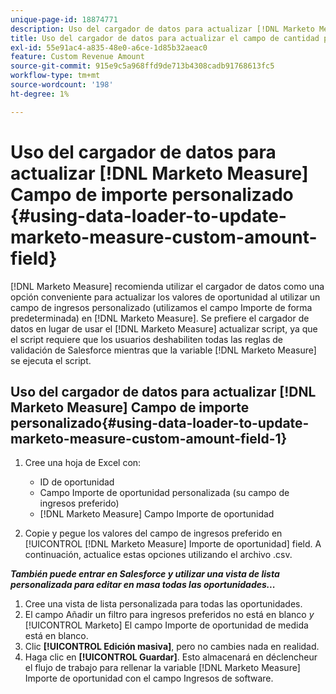 ```yaml
---
unique-page-id: 18874771
description: Uso del cargador de datos para actualizar [!DNL Marketo Measure] Campo de importe personalizado - [!DNL Marketo Measure]
title: Uso del cargador de datos para actualizar el campo de cantidad personalizada de Marketo Measure
exl-id: 55e91ac4-a835-48e0-a6ce-1d85b32aeac0
feature: Custom Revenue Amount
source-git-commit: 915e9c5a968ffd9de713b4308cadb91768613fc5
workflow-type: tm+mt
source-wordcount: '198'
ht-degree: 1%

---
```


# Uso del cargador de datos para actualizar [!DNL Marketo Measure] Campo de importe personalizado {#using-data-loader-to-update-marketo-measure-custom-amount-field}

[!DNL Marketo Measure] recomienda utilizar el cargador de datos como una opción conveniente para actualizar los valores de oportunidad al utilizar un campo de ingresos personalizado (utilizamos el campo Importe de forma predeterminada) en [!DNL Marketo Measure]. Se prefiere el cargador de datos en lugar de usar el [!DNL Marketo Measure] actualizar script, ya que el script requiere que los usuarios deshabiliten todas las reglas de validación de Salesforce mientras que la variable [!DNL Marketo Measure] se ejecuta el script.

## Uso del cargador de datos para actualizar [!DNL Marketo Measure] Campo de importe personalizado{#using-data-loader-to-update-marketo-measure-custom-amount-field-1}

1. Cree una hoja de Excel con:

   * ID de oportunidad
   * Campo Importe de oportunidad personalizada (su campo de ingresos preferido)
   * [!DNL Marketo Measure] Campo Importe de oportunidad

1. Copie y pegue los valores del campo de ingresos preferido en [!UICONTROL [!DNL Marketo Measure] Importe de oportunidad] field. A continuación, actualice estas opciones utilizando el archivo .csv.

**_También puede entrar en Salesforce y utilizar una vista de lista personalizada para editar en masa todas las oportunidades..._**

1. Cree una vista de lista personalizada para todas las oportunidades.
1. El campo Añadir un filtro para ingresos preferidos no está en blanco _y_ [!UICONTROL Marketo] El campo Importe de oportunidad de medida está en blanco.
1. Clic **[!UICONTROL Edición masiva]**, pero no cambies nada en realidad.
1. Haga clic en **[!UICONTROL Guardar]**. Esto almacenará en déclencheur el flujo de trabajo para rellenar la variable [!DNL Marketo Measure] Importe de oportunidad con el campo Ingresos de software.
